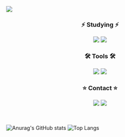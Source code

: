 <img src="https://capsule-render.vercel.app/api?type=cylinder&height=200&color=gradient&text=Welcome%20my%20Github&section=footer&reversal=true&textBg=false" />


<h3 align="center">⚡ Studying ⚡</h3>
<div align="center">
  <img src="https://img.shields.io/badge/JAVA-F6CED8.svg?style=for-the-badge&logo=JAVA&logoColor=7F52FF" />
  <img src="https://img.shields.io/badge/Kotlin-CEF6CE?style=for-the-badge&logo=kotlin&logoColor=white" />
</div>



<h3 align="center">🛠 Tools 🛠</h3>
<div align="center">
  <img src="https://img.shields.io/badge/github-181717.svg?style=for-the-badge&logo=github&logoColor=white" />
  <img src="https://img.shields.io/badge/Notion-F3F3F3.svg?style=for-the-badge&logo=notion&logoColor=black" />
</div>


<h3 align="center">⭐ Contact ⭐</h3>
<div align="center">
<img src="https://img.shields.io/badge/andire300@gmail.com-EA4335?style=for-the-badge&logo=gmail&logoColor=FFFFFF"/>
<img src="https://img.shields.io/badge/andire300-E4405F?style=for-the-badge&logo=instagram&logoColor=FFFFFF"/>
</div>


<h9>ㅤ</h9>

![Anurag's GitHub stats](https://github-readme-stats.vercel.app/api?username=andire120&show_icons=true&theme=dracula)
![Top Langs](https://github-readme-stats.vercel.app/api/top-langs/?username=andire120&layout=compact)